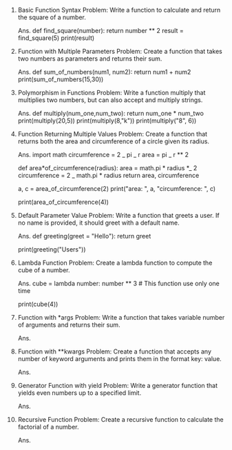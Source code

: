 1. Basic Function Syntax
   Problem: Write a function to calculate and return the square of a number.

   Ans. def find_square(number):
   return number \*\* 2
   result = find_square(5)
   print(result)

2. Function with Multiple Parameters
   Problem: Create a function that takes two numbers as parameters and returns their sum.

   Ans. def sum_of_numbers(num1, num2):
   return num1 + num2
   print(sum_of_numbers(15,30))

3. Polymorphism in Functions
   Problem: Write a function multiply that multiplies two numbers, but can also accept and multiply strings.

   Ans. def multiply(num_one,num_two):
   return num_one \* num_two
   print(multiply(20,5))
   print(multiply(8,"k"))
   print(multiply("8", 6))

4. Function Returning Multiple Values
   Problem: Create a function that returns both the area and circumference of a circle given its radius.

   Ans. import math
   circumference = 2 _ pi _ r
   area = pi \_ r \*\* 2

   def area*of_circumference(radius):
   area = math.pi * radius \*_ 2
   circumference = 2 _ math.pi \* radius
   return area, circumference

   a, c = area_of_circumference(2)
   print("area: ", a, "circumference: ", c)

   print(area_of_circumference(4))

5. Default Parameter Value
   Problem: Write a function that greets a user. If no name is provided, it should greet with a default name.

   Ans. def greeting(greet = "Hello"):
   return greet

   print(greeting("Users"))

6. Lambda Function
   Problem: Create a lambda function to compute the cube of a number.

   Ans. cube = lambda number: number \*\* 3 # This function use only one time

   print(cube(4))

7. Function with \*args
   Problem: Write a function that takes variable number of arguments and returns their sum.

   Ans.

8. Function with \*\*kwargs
   Problem: Create a function that accepts any number of keyword arguments and prints them in the format key: value.

   Ans.

9. Generator Function with yield
   Problem: Write a generator function that yields even numbers up to a specified limit.

   Ans.

10. Recursive Function
    Problem: Create a recursive function to calculate the factorial of a number.

    Ans.
